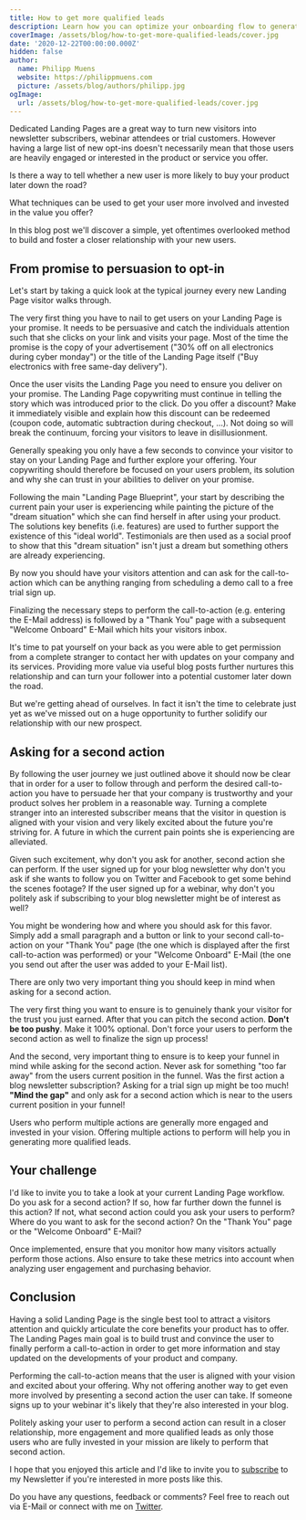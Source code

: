 ```yaml
---
title: How to get more qualified leads
description: Learn how you can optimize your onboarding flow to generate more engaged and qualified leads.
coverImage: /assets/blog/how-to-get-more-qualified-leads/cover.jpg
date: '2020-12-22T00:00:00.000Z'
hidden: false
author:
  name: Philipp Muens
  website: https://philippmuens.com
  picture: /assets/blog/authors/philipp.jpg
ogImage:
  url: /assets/blog/how-to-get-more-qualified-leads/cover.jpg
---
```


Dedicated Landing Pages are a great way to turn new visitors into newsletter subscribers, webinar attendees or trial customers. However having a large list of new opt-ins doesn't necessarily mean that those users are heavily engaged or interested in the product or service you offer.

Is there a way to tell whether a new user is more likely to buy your product later down the road?

What techniques can be used to get your user more involved and invested in the value you offer?

In this blog post we'll discover a simple, yet oftentimes overlooked method to build and foster a closer relationship with your new users.

## From promise to persuasion to opt-in

Let's start by taking a quick look at the typical journey every new Landing Page visitor walks through.

The very first thing you have to nail to get users on your Landing Page is your promise. It needs to be persuasive and catch the individuals attention such that she clicks on your link and visits your page. Most of the time the promise is the copy of your advertisement ("30% off on all electronics during cyber monday") or the title of the Landing Page itself ("Buy electronics with free same-day delivery").

Once the user visits the Landing Page you need to ensure you deliver on your promise. The Landing Page copywriting must continue in telling the story which was introduced prior to the click. Do you offer a discount? Make it immediately visible and explain how this discount can be redeemed (coupon code, automatic subtraction during checkout, ...). Not doing so will break the continuum, forcing your visitors to leave in disillusionment.

Generally speaking you only have a few seconds to convince your visitor to stay on your Landing Page and further explore your offering. Your copywriting should therefore be focused on your users problem, its solution and why she can trust in your abilities to deliver on your promise.

Following the main "Landing Page Blueprint", your start by describing the current pain your user is experiencing while painting the picture of the "dream situation" which she can find herself in after using your product. The solutions key benefits (i.e. features) are used to further support the existence of this "ideal world". Testimonials are then used as a social proof to show that this "dream situation" isn't just a dream but something others are already experiencing.

By now you should have your visitors attention and can ask for the call-to-action which can be anything ranging from scheduling a demo call to a free trial sign up.

Finalizing the necessary steps to perform the call-to-action (e.g. entering the E-Mail address) is followed by a "Thank You" page with a subsequent "Welcome Onboard" E-Mail which hits your visitors inbox.

It's time to pat yourself on your back as you were able to get permission from a complete stranger to contact her with updates on your company and its services. Providing more value via useful blog posts further nurtures this relationship and can turn your follower into a potential customer later down the road.

But we're getting ahead of ourselves. In fact it isn't the time to celebrate just yet as we've missed out on a huge opportunity to further solidify our relationship with our new prospect.

## Asking for a second action

By following the user journey we just outlined above it should now be clear that in order for a user to follow through and perform the desired call-to-action you have to persuade her that your company is trustworthy and your product solves her problem in a reasonable way. Turning a complete stranger into an interested subscriber means that the visitor in question is aligned with your vision and very likely excited about the future you're striving for. A future in which the current pain points she is experiencing are alleviated.

Given such excitement, why don't you ask for another, second action she can perform. If the user signed up for your blog newsletter why don't you ask if she wants to follow you on Twitter and Facebook to get some behind the scenes footage? If the user signed up for a webinar, why don't you politely ask if subscribing to your blog newsletter might be of interest as well?

You might be wondering how and where you should ask for this favor. Simply add a small paragraph and a button or link to your second call-to-action on your "Thank You" page (the one which is displayed after the first call-to-action was performed) or your "Welcome Onboard" E-Mail (the one you send out after the user was added to your E-Mail list).

There are only two very important thing you should keep in mind when asking for a second action.

The very first thing you want to ensure is to genuinely thank your visitor for the trust you just earned. After that you can pitch the second action. **Don't be too pushy**. Make it 100% optional. Don't force your users to perform the second action as well to finalize the sign up process!

And the second, very important thing to ensure is to keep your funnel in mind while asking for the second action. Never ask for something "too far away" from the users current position in the funnel. Was the first action a blog newsletter subscription? Asking for a trial sign up might be too much! **"Mind the gap"** and only ask for a second action which is near to the users current position in your funnel!

Users who perform multiple actions are generally more engaged and invested in your vision. Offering multiple actions to perform will help you in generating more qualified leads.

## Your challenge

I'd like to invite you to take a look at your current Landing Page workflow. Do you ask for a second action? If so, how far further down the funnel is this action? If not, what second action could you ask your users to perform? Where do you want to ask for the second action? On the "Thank You" page or the "Welcome Onboard" E-Mail?

Once implemented, ensure that you monitor how many visitors actually perform those actions. Also ensure to take these metrics into account when analyzing user engagement and purchasing behavior.

## Conclusion

Having a solid Landing Page is the single best tool to attract a visitors attention and quickly articulate the core benefits your product has to offer. The Landing Pages main goal is to build trust and convince the user to finally perform a call-to-action in order to get more information and stay updated on the developments of your product and company.

Performing the call-to-action means that the user is aligned with your vision and excited about your offering. Why not offering another way to get even more involved by presenting a second action the user can take. If someone signs up to your webinar it's likely that they're also interested in your blog.

Politely asking your user to perform a second action can result in a closer relationship, more engagement and more qualified leads as only those users who are fully invested in your mission are likely to perform that second action.

I hope that you enjoyed this article and I'd like to invite you to [subscribe](/subscribe) to my Newsletter if you're interested in more posts like this.

Do you have any questions, feedback or comments? Feel free to reach out via E-Mail or connect with me on [Twitter](https://twitter.com/pmmuens).

